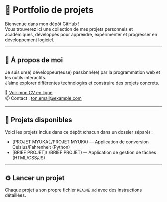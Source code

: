 # 🚀 Portfolio de projets

Bienvenue dans mon dépôt GitHub !  
Vous trouverez ici une collection de mes projets personnels et académiques, développés pour apprendre, expérimenter et progresser en développement logiciel.

---

## 👤 À propos de moi

Je suis un(e) développeur(euse) passionné(e) par la programmation web et les outils interactifs.  
J’aime explorer différentes technologies et construire des projets concrets.

📄 [Voir mon CV en ligne](https://mon-cv-en-ligne.com)  
📫 Contact : ton.email@example.com

---

## 💼 Projets disponibles

Voici les projets inclus dans ce dépôt (chacun dans un dossier séparé) :

- [PROJET MYUKA(./PROJET MYUKA) — Application de conversion Celsius/Fahrenheit (Python)
- [BRIEF PROJET](./BRIEF PROJET) — Application de gestion de tâches (HTML/CSS/JS)


---

## ⚙️ Lancer un projet

Chaque projet a son propre fichier `README.md` avec des instructions détaillées.

